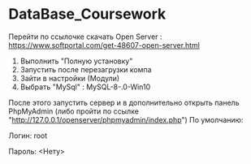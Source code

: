 # DataBase_Coursework

Перейти по ссылочке скачать Open Server :
https://www.softportal.com/get-48607-open-server.html

1) Выполнить "Полную установку"
2) Запустить после перезагрузки компа
3)  Зайти в настройки (Модули)
4)  Выбрать "MySql" : MySQL-8-.0-Win10

После этого запустить сервер и в дополнительно открыть панель PhpMyAdmin (либо пройти по ссылке "http://127.0.0.1/openserver/phpmyadmin/index.php")
По умолчанию:

Логин: root

Пароль: <Нету>
